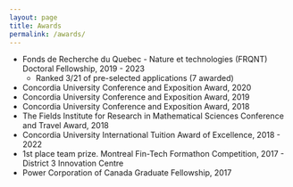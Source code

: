```yaml
---
layout: page
title: Awards
permalink: /awards/
---
```


* Fonds de Recherche du Quebec - Nature et technologies (FRQNT) Doctoral Fellowship, 2019 - 2023
    - Ranked 3/21 of pre-selected applications (7 awarded)
* Concordia University Conference and Exposition Award, 2020
* Concordia University Conference and Exposition Award, 2019
* Concordia University Conference and Exposition Award, 2018
* The Fields Institute for Research in Mathematical Sciences Conference and Travel Award, 2018
* Concordia University International Tuition Award of Excellence, 2018 - 2022
* 1st place team prize. Montreal Fin-Tech Formathon Competition, 2017 - District 3 Innovation Centre 
* Power Corporation of Canada Graduate Fellowship, 2017